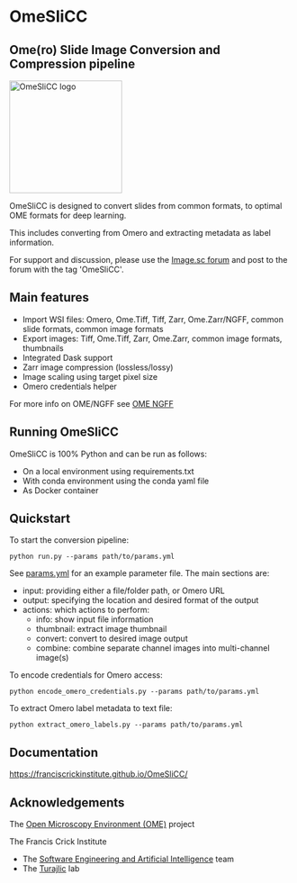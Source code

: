 # OmeSliCC
## Ome(ro) Slide Image Conversion and Compression pipeline

<img src="resources/logo.png" width=200 alt="OmeSliCC logo" />

OmeSliCC is designed to convert slides from common formats, to optimal OME formats for deep learning.

This includes converting from Omero and extracting metadata as label information.

For support and discussion, please use the [Image.sc forum](https://forum.image.sc) and post to the forum with the tag 'OmeSliCC'.

## Main features

- Import WSI files: Omero, Ome.Tiff, Tiff, Zarr, Ome.Zarr/NGFF, common slide formats, common image formats
- Export images: Tiff, Ome.Tiff, Zarr, Ome.Zarr, common image formats, thumbnails
- Integrated Dask support
- Zarr image compression (lossless/lossy)
- Image scaling using target pixel size
- Omero credentials helper

For more info on OME/NGFF see [OME NGFF](https://ngff.openmicroscopy.org)

## Running OmeSliCC

OmeSliCC is 100% Python and can be run as follows:
- On a local environment using requirements.txt
- With conda environment using the conda yaml file
- As Docker container

## Quickstart

To start the conversion pipeline:
```
python run.py --params path/to/params.yml
```

See [params.yml](resources/params.yml) for an example parameter file.
The main sections are:
- input: providing either a file/folder path, or Omero URL
- output: specifying the location and desired format of the output
- actions: which actions to perform:
    - info: show input file information
	- thumbnail: extract image thumbnail
	- convert: convert to desired image output
    - combine: combine separate channel images into multi-channel image(s)

To encode credentials for Omero access:
```
python encode_omero_credentials.py --params path/to/params.yml
```

To extract Omero label metadata to text file:
```
python extract_omero_labels.py --params path/to/params.yml
```
## Documentation

https://franciscrickinstitute.github.io/OmeSliCC/

## Acknowledgements

The [Open Microscopy Environment (OME)](https://www.openmicroscopy.org/) project

The Francis Crick Institute
- The [Software Engineering and Artificial Intelligence](https://www.crick.ac.uk/research/platforms-and-facilities/software-engineering-and-artificial-intelligence) team
- The [Turajlic](https://www.crick.ac.uk/research/labs/samra-turajlic) lab